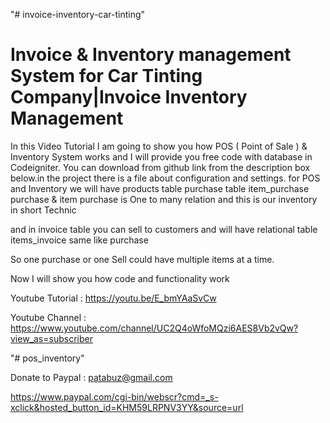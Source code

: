 "# invoice-inventory-car-tinting" 


Invoice & Inventory management System for Car Tinting Company|Invoice Inventory Management
=============================================================================================


In this Video Tutorial I am going to show you how POS ( Point of Sale ) & Inventory System works and I will provide you free code with database in Codeigniter. You can download from github link  from the description box below.in the project there is a file about configuration and settings.
for POS and Inventory we will have products table
purchase table
item_purchase
purchase & item purchase is One to many relation and this is our inventory in short Technic

and in invoice table you can sell to customers
and will have relational table items_invoice same like purchase


So one purchase or one Sell could have multiple items at a time.

Now I will show you how code and functionality work 


Youtube Tutorial : https://youtu.be/E_bmYAaSvCw

Youtube Channel : https://www.youtube.com/channel/UC2Q4oWfoMQzi6AES8Vb2vQw?view_as=subscriber

"# pos_inventory" 

Donate to Paypal : patabuz@gmail.com

https://www.paypal.com/cgi-bin/webscr?cmd=_s-xclick&hosted_button_id=KHM59LRPNV3YY&source=url
